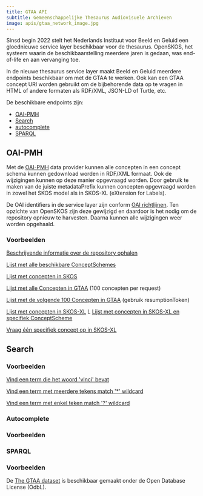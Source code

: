 ```yaml
---
title: GTAA API
subtitle: Gemeenschappelijke Thesaurus Audiovisuele Archieven
image: apis/gtaa_network_image.jpg
---
```


Sinsd begin 2022 stelt het Nederlands Instituut voor Beeld en Geluid een gloednieuwe service layer beschikbaar voor de thesaurus. OpenSKOS, het systeem waarin de beschikbaarstelling meerdere jaren is gedaan, was end-of-life en aan vervanging toe. 

In de nieuwe thesaurus service layer maakt  Beeld en Geluid meerdere endpoints beschikbaar om met de GTAA te werken. Ook kan een GTAA concept URI worden gebruikt om de bijbehorende data op te vragen in HTML of andere formaten als RDF/XML, JSON-LD of Turtle, etc.

De beschikbare endpoints zijn:
* [OAI-PMH](#oai-pmh)
* [Search](#search)
* [autocomplete](#autocomplete)
* [SPARQL](#sparql)

## OAI-PMH
 Met de [OAI-PMH](https://www.openarchives.org/pmh/) data provider kunnen alle concepten in een concept schema kunnen gedownload worden in RDF/XML formaat. Ook de wijzigingen kunnen op deze manier opgevraagd worden. Door gebruik te maken van de juiste metadataPrefix kunnen concepten opgevraagd worden in zowel het SKOS model als in SKOS-XL (eXtension for Labels).

De OAI identifiers in de service layer zijn conform [OAI richtlijnen](http://www.openarchives.org/OAI/2.0/guidelines-oai-identifier.htm). Ten opzichte van OpenSKOS zijn deze gewijzigd en
daardoor is het nodig om de repository opnieuw te harvesten. Daarna kunnen alle wijzigingen weer worden opgehaald.

### Voorbeelden

  [Beschrijvende informatie over de repository ophalen](https://gtaa.apis.beeldengeluid.nl/oai-pmh?verb=Identify)

 [Lijst met alle beschikbare ConceptSchemes](https://gtaa.apis.beeldengeluid.nl/oai-pmh?verb=ListSets)

  [Lijst met concepten in SKOS](https://gtaa.apis.beeldengeluid.nl/oai-pmh?verb=ListRecords&metadataPrefix=oai_rdf)

  [Lijst met alle Concepten in GTAA](https://gtaa.apis.beeldengeluid.nl/oai-pmh?verb=ListRecords&metadataPrefix=oai_rdf&set=beng:gtaa) (100 concepten per request)

  [Lijst met de volgende 100 Concepten in GTAA](https://gtaa.apis.beeldengeluid.nl/oai-pmh?verb=ListRecords&metadataPrefix=oai_rdf&resumptionToken=!!beng:gtaa!oai_rdf!430816!1643020890483!430916) (gebruik resumptionToken)

  [Lijst met concepten in SKOS-XL](https://gtaa.apis.beeldengeluid.nl/oai-pmh?verb=ListRecords&metadataPrefix=oai_rdf)
L
  [Lijst met concepten in SKOS-XL en specifiek ConceptScheme](https://gtaa.apis.beeldengeluid.nl/oai-pmh?verb=ListRecords&metadataPrefix=oai_rdf_xl&set=beng:gtaa:Onderwerpen)

  [Vraag één specifiek concept op in SKOS-XL](https://gtaa.apis.beeldengeluid.nl/oai-pmh?verb=GetRecord&metadataPrefix=oai_rdf_xl&identifier=oai:gtaa.apis.beeldengeluid.nl:123456)

## Search
### Voorbeelden
  [Vind een term die het woord 'vinci' bevat ](https://gtaa.apis.beeldengeluid.nl/search?q=vinci)

  [Vind een term met meerdere tekens match '*' wildcard](https://gtaa.apis.beeldengeluid.nl/search?q=vinc*)

[Vind een term met enkel teken match '?' wildcard](https://gtaa.apis.beeldengeluid.nl/search?q=vin?i)


### Autocomplete
### Voorbeelden

### SPARQL
### Voorbeelden


De [The GTAA dataset](datasets/gtaa-gemeenschappelijke-thesaurus-audiovisuele-archieven) is beschikbaar gemaakt onder de Open Database License (OdbL).
